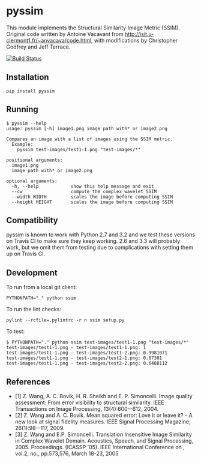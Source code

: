 # pyssim

This module implements the Structural Similarity Image Metric (SSIM).
Original code written by Antoine Vacavant from
http://isit.u-clermont1.fr/~anvacava/code.html, with modifications by
Christopher Godfrey and Jeff Terrace.

[![Build Status](https://secure.travis-ci.org/jterrace/pyssim.png)](http://travis-ci.org/#!/jterrace/pyssim)

## Installation

    pip install pyssim

## Running

    $ pyssim --help
    usage: pyssim [-h] image1.png image path with* or image2.png

    Compares an image with a list of images using the SSIM metric.
      Example:
        pyssim test-images/test1-1.png "test-images/*"

    positional arguments:
      image1.png
      image path with* or image2.png

    optional arguments:
      -h, --help            show this help message and exit
      --cw                  compute the complex wavelet SSIM
      --width WIDTH         scales the image before computing SSIM
      --height HEIGHT       scales the image before computing SSIM

## Compatibility

pyssim is known to work with Python 2.7 and 3.2 and we test these versions on
Travis CI to make sure they keep working. 2.6 and 3.3 will probably work, but
we omit them from testing due to complications with setting them up on Travis
CI.

## Development

To run from a local git client:

    PYTHONPATH="." python ssim

To run the lint checks:

    pylint --rcfile=.pylintrc -r n ssim setup.py

To test:

    $ PYTHONPATH="." python ssim test-images/test1-1.png "test-images/*"
    test-images/test1-1.png - test-images/test1-1.png: 1
    test-images/test1-1.png - test-images/test1-2.png: 0.9981071
    test-images/test1-1.png - test-images/test2-1.png: 0.67301
    test-images/test1-1.png - test-images/test2-2.png: 0.6488112

## References

* [1] Z. Wang, A. C. Bovik, H. R. Sheikh and E. P. Simoncelli. Image quality assessment: From error visibility to structural similarity. IEEE Transactions on Image Processing, 13(4):600--612, 2004. 
* [2] Z. Wang and A. C. Bovik. Mean squared error: Love it or leave it? - A new look at signal fidelity measures. IEEE Signal Processing Magazine, 26(1):98--117, 2009.
* [3] Z. Wang and E.P. Simoncelli. Translation Insensitive Image Similarity in Complex Wavelet Domain. Acoustics, Speech, and Signal Processing, 2005. Proceedings. (ICASSP '05). IEEE International Conference on , vol.2, no., pp.573,576, March 18-23, 2005